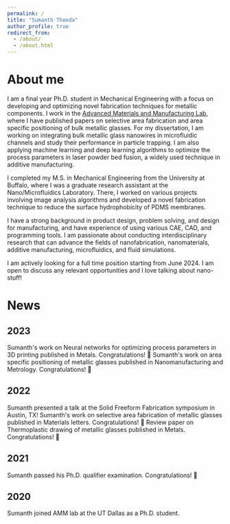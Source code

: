 ```yaml
---
permalink: /
title: "Sumanth Theeda"
author_profile: true
redirect_from:
  - /about/
  - /about.html
---
```

# About me

I am a final year Ph.D. student in Mechanical Engineering with a focus on developing and optimizing novel fabrication techniques for metallic components. I work in the [Advanced Materials and Manufacturing Lab](https://labs.utdallas.edu/kumar-lab/), where I have published papers on selective area fabrication and area specific positioning of bulk metallic glasses. For my dissertation, I am working on integrating bulk metallic glass nanowires in microfluidic channels and study their performance in particle trapping. I am also applying machine learning and deep learning algorithms to optimize the process parameters in laser powder bed fusion, a widely used technique in additive manufacturing.

I completed my M.S. in Mechanical Engineering from the University at Buffalo, where I was a graduate research assistant at the Nano/Microfluidics Laboratory. There, I worked on various projects involving image analysis algorithms and developed a novel fabrication technique to reduce the surface hydrophobicity of PDMS membranes.

I have a strong background in product design, problem solving, and design for manufacturing, and have experience of using various CAE, CAD, and programming tools. I am passionate about conducting interdisciplinary research that can advance the fields of nanofabrication, nanomaterials, additive manufacturing, microfluidics, and fluid simulations.

I am actively looking for a full time position starting from June 2024. I am open to discuss any relevant opportunities and I love talking about nano-stuff!

# News

## 2023

Sumanth's work on Neural networks for optimizing process parameters in 3D printing published in Metals. Congratulations! 🎉
Sumanth's work on area specific positioning of metallic glasses published in Nanomanufacturing and Metrology. Congratulations! 🎉

## 2022

Sumanth presented a talk at the Solid Freeform Fabrication symposium in Austin, TX!
Sumanth's work on selective area fabrication of metallic glasses published in Materials letters. Congratulations! 🎉
Review paper on Thermoplastic drawing of metallic glasses published in Metals. Congratulations! 🎉

## 2021

Sumanth passed his Ph.D. qualifier examination. Congratulations! 🎉

## 2020

Sumanth joined AMM lab at the UT Dallas as a Ph.D. student.
